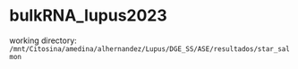 # bulkRNA_lupus2023

working directory: `/mnt/Citosina/amedina/alhernandez/Lupus/DGE_SS/ASE/resultados/star_salmon`

